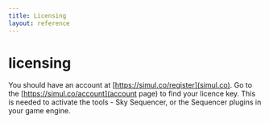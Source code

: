 ```yaml
---
title: Licensing 
layout: reference
---
```

licensing
===
You should have an account at [https://simul.co/register](simul.co). Go to the [https://simul.co/account](account page) to find your licence key. This is needed to activate the tools - Sky Sequencer, or the Sequencer plugins in your game engine.

